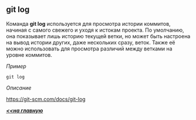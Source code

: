 ## git log

Команда **git log** используется для просмотра истории коммитов, начиная с самого свежего и уходя к истокам проекта. По умолчанию, она показывает лишь историю текущей ветки, но может быть настроена на вывод истории других, даже нескольких сразу, веток. Также её можно использовать для просмотра различий между ветками на уровне коммитов.

*Пример*
```hash = 
git log
```
*Описание*

https://git-scm.com/docs/git-log

***[<<на главную](./readme.md)***